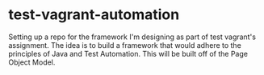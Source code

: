 # test-vagrant-automation
Setting up a repo for the framework I'm designing as part of test vagrant's assignment.
The idea is to build a framework that would adhere to the principles of Java and Test Automation. This will be built off 
of the Page Object Model.
